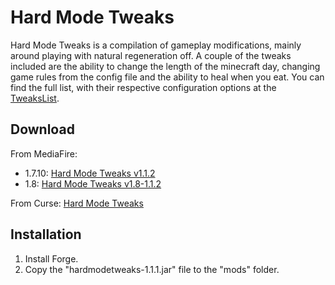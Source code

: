 # Hard Mode Tweaks

Hard Mode Tweaks is a compilation of gameplay modifications, mainly around playing with natural regeneration off. A couple of the tweaks included are the ability to change the length of the minecraft day, changing game rules from the config file and the ability to heal when you eat. You can find the full list, with their respective configuration options at the [TweaksList](https://github.com/hea3ven/HardModeTweaks/wiki/TweaksList).

## Download

From MediaFire:
 * 1.7.10: [Hard Mode Tweaks v1.1.2](http://www.mediafire.com/download/nzwhkgk7vt513r9/hardmodetweaks-1.1.2.jar)
 * 1.8: [Hard Mode Tweaks v1.8-1.1.2](http://www.mediafire.com/download/5ujdmlw0mrd0dkj/hardmodetweaks-1.8-1.1.2.jar)

From Curse: [Hard Mode Tweaks](http://minecraft.curseforge.com/mc-mods/231325-hard-mode-tweaks/files)

## Installation

1. Install Forge.
2. Copy the "hardmodetweaks-1.1.1.jar" file to the "mods" folder.

